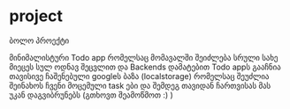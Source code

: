 # project
ბოლო პროექტი 

მინიმალისტური Todo app რომელსაც მომავალში შეიძლება სრული სახე მიეცეს სულ ოდნავ შეცვლით და Backends დამატებით 
Todo appს გააჩნია თავისივე ჩაშენებული googleს ბაზა (localstorage) რომელსაც შეუძლია შეინახოს ჩვენი მოცემული task ები და შემდეგ თავიდან ჩართვისას მას უკან დაგვიბრუნებს (გთხოვთ შეამოწმოთ :) )
